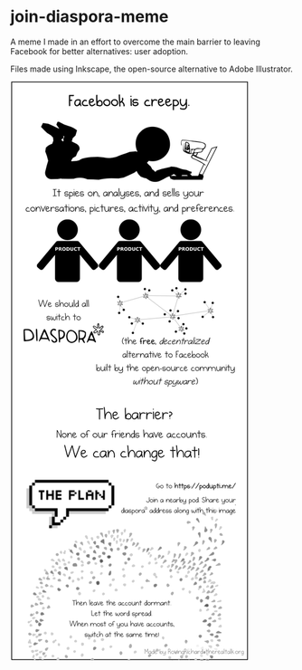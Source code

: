 # join-diaspora-meme

A meme I made in an effort to overcome the main barrier to leaving Facebook for better alternatives: user adoption.

Files made using Inkscape, the open-source alternative to Adobe Illustrator.

![English ver](figure-english.png?raw=true "English Version")
